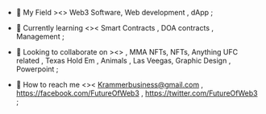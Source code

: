 - 🥇 My Field ><> Web3 Software, Web development , dApp  ;
 
- 🧠 Currently learning <>< Smart Contracts , DOA contracts , Management ;
 
- 🚀 Looking to collaborate on ><> , MMA NFTs, NFTs, Anything UFC related , Texas Hold Em , Animals , Las Veegas, Graphic Design , Powerpoint ;
 
- 📡 How to reach me <>< Krammerbusiness@gmail.com , https://facebook.com/FutureOfWeb3 , https://twitter.com/FutureOfWeb3 ;

<!---
FutureOfWeb3/FutureOfWeb3 is a ✨ special ✨ repository because its `README.md` (this file) appears on your GitHub profile.
You can click the Preview link to take a look at your changes.
--->
